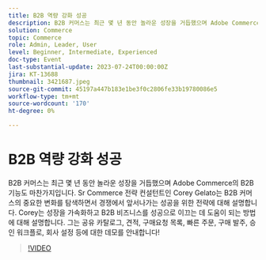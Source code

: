 ```yaml
---
title: B2B 역량 강화 성공
description: B2B 커머스는 최근 몇 년 동안 놀라운 성장을 거듭했으며 Adobe Commerce의 B2B 기능도 마찬가지입니다. Sr Commerce 전략 컨설턴트인 Corey Gelato는 B2B 커머스의 중요한 변화를 탐색하면서 경쟁에서 앞서나가는 성공을 위한 전략에 대해 설명합니다. Corey는 성장을 가속화하고 B2B 비즈니스를 성공으로 이끄는 데 도움이 되는 방법에 대해 설명합니다. 그는 공유 카탈로그, 견적, 구매요청 목록, 빠른 주문, 구매 발주, 승인 워크플로, 회사 설정 등에 대한 데모를 안내합니다!
solution: Commerce
topic: Commerce
role: Admin, Leader, User
level: Beginner, Intermediate, Experienced
doc-type: Event
last-substantial-update: 2023-07-24T00:00:00Z
jira: KT-13688
thumbnail: 3421687.jpeg
source-git-commit: 45197a447b183e1be3f0c2806fe33b19780086e5
workflow-type: tm+mt
source-wordcount: '170'
ht-degree: 0%

---
```



# B2B 역량 강화 성공

B2B 커머스는 최근 몇 년 동안 놀라운 성장을 거듭했으며 Adobe Commerce의 B2B 기능도 마찬가지입니다. Sr Commerce 전략 컨설턴트인 Corey Gelato는 B2B 커머스의 중요한 변화를 탐색하면서 경쟁에서 앞서나가는 성공을 위한 전략에 대해 설명합니다. Corey는 성장을 가속화하고 B2B 비즈니스를 성공으로 이끄는 데 도움이 되는 방법에 대해 설명합니다. 그는 공유 카탈로그, 견적, 구매요청 목록, 빠른 주문, 구매 발주, 승인 워크플로, 회사 설정 등에 대한 데모를 안내합니다!

>[!VIDEO](https://video.tv.adobe.com/v/3421687/?learn=on)
